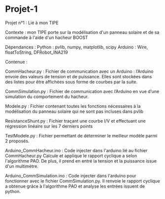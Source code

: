 # Projet-1
Projet n°1 : Lié à mon TIPE

Contexte : mon TIPE porte sur la modélisation d'un panneau solaire et de sa commande à l'aide d'un hacheur BOOST

Dépendances : 
  Python : pvlib, numpy, matplotlib, scipy
  Arduino : Wire, floatToString, DFRobot_INA219

Contenue : 

  CommHacheur.py  : 
    Fichier de communication avec un Arduino : l’Arduino envoie des valeurs de tension et de puissance.
    Elles sont stockées dans des listes pour être affichées sous forme de courbes par la suite.

  CommSimulation.py : 
    Fichier de communication avec l’Arduino en vue d’une simulation du comportement du hacheur.

  Modele.py : 
    Fichier contenant toutes les fonctions nécessaires à la modélisation du panneau solaire qui ne sont pas incluses dans pvlib

  ResistanceShunt.py :
    Fichier traçant une courbe I/V et effectuant une régression linéaire sur les 7 derniers points

  TestModele.py : 
    Fichier permettant de déterminer le meilleur modèle parmi 2 proposés.

  Arduino_CommHacheur.ino : 
    Code injecter dans l'arduino lié au fichier CommHacheur.py
    Calcule et applique le rapport cyclique a selon l'algorithme PAO.
    De plus, il prend en entré la tension et la puissance issue d'un multimètre.

  Arduino_CommSimulation.ino : 
    Code injecter dans l'arduino pour fonctionner avec le fichier CommSimulation.py.
    Il renvoie le rapport cyclique a obtenue grâce à l'algorithme PAO et analyse les entrées issuent de python.
  
    
